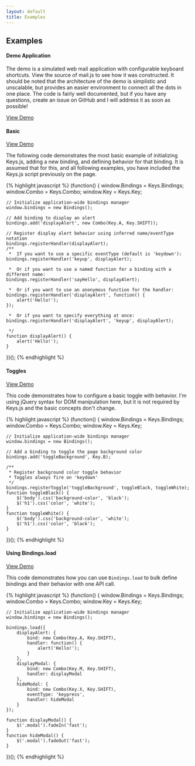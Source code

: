 ```yaml
---
layout: default
title: Examples
---
```


## Examples

#### Demo Application

The demo is a simulated web mail application with configurable keyboard shortcuts. View the source of mail.js to
see how it was constructed. It should be noted that the architecture of the demo is simplistic and unscalable, but provides
an easier environment to connect all the dots in one place. The code is fairly well documented, but if you have any questions,
create an issue on GitHub and I will address it as soon as possible!

[View Demo](examples/mail.html)

#### Basic

[View Demo](examples/basic.html)

The following code demonstrates the most basic example of initializing Keys.js, adding a new binding, and defining behavior for that binding. It is assumed that for this, and all following examples, you have included the Keys.js script previously on the page.

{% highlight javascript %}
(function() {
    window.Bindings = Keys.Bindings;
    window.Combo    = Keys.Combo;
    window.Key      = Keys.Key;

    // Initialize application-wide bindings manager
    window.bindings = new Bindings();

    // Add binding to display an alert
    bindings.add('displayAlert', new Combo(Key.A, Key.SHIFT));

    // Register display alert behavior using inferred name/eventType notation
    bindings.registerHandler(displayAlert);
    /**
     *  If you want to use a specific eventType (default is 'keydown'):
    bindings.registerHandler('keyup', displayAlert);

     *  Or if you want to use a named function for a binding with a different name:
    bindings.registerHandler('sayHello', displayAlert);

     *  Or if you want to use an anonymous function for the handler:
    bindings.registerHandler('displayAlert', function() {
        alert('Hello!');
    });

     *  Or if you want to specify everything at once:
    bindings.registerHandler('displayAlert', 'keyup', displayAlert);

     */
    function displayAlert() {
        alert('Hello!');
    }
})();
{% endhighlight %}

#### Toggles

[View Demo](examples/toggles.html)

This code demonstrates how to configure a basic toggle with behavior. I'm using jQuery syntax for DOM manipulation here, but it is not required by Keys.js and the basic concepts don't change.

{% highlight javascript %}
(function() {
    window.Bindings = Keys.Bindings;
    window.Combo    = Keys.Combo;
    window.Key      = Keys.Key;

    // Initialize application-wide bindings manager
    window.bindings = new Bindings();

    // Add a binding to toggle the page background color
    bindings.add('toggleBackground', Key.B);

    /**
     * Register background color toggle behavior
     * Toggles always fire on 'keydown'
     */
    bindings.registerToggle('toggleBackground', toggleBlack, toggleWhite);
    function toggleBlack() {
        $('body').css('background-color', 'black');
        $('h1').css('color', 'white');
    }
    function toggleWhite() {
        $('body').css('background-color', 'white');
        $('h1').css('color', 'black');
    }
})();
{% endhighlight %}

#### Using Bindings.load

[View Demo](examples/using_load.html)

This code demonstrates how you can use `Bindings.load` to bulk define bindings and their behavior with one API call.

{% highlight javascript %}
(function() {
    window.Bindings = Keys.Bindings;
    window.Combo    = Keys.Combo;
    window.Key      = Keys.Key;

    // Initialize application-wide bindings manager
    window.bindings = new Bindings();

    bindings.load({
        displayAlert: {
            bind: new Combo(Key.A, Key.SHIFT),
            handler: function() {
                alert('Hello!');
            }
        },
        displayModal: {
            bind: new Combo(Key.M, Key.SHIFT),
            handler: displayModal
        },
        hideModal: {
            bind: new Combo(Key.X, Key.SHIFT),
            eventType: 'keypress',
            handler: hideModal
        }
    });

    function displayModal() {
        $('.modal').fadeIn('fast');
    }
    function hideModal() {
        $('.modal').fadeOut('fast');
    }
})();
{% endhighlight %}

